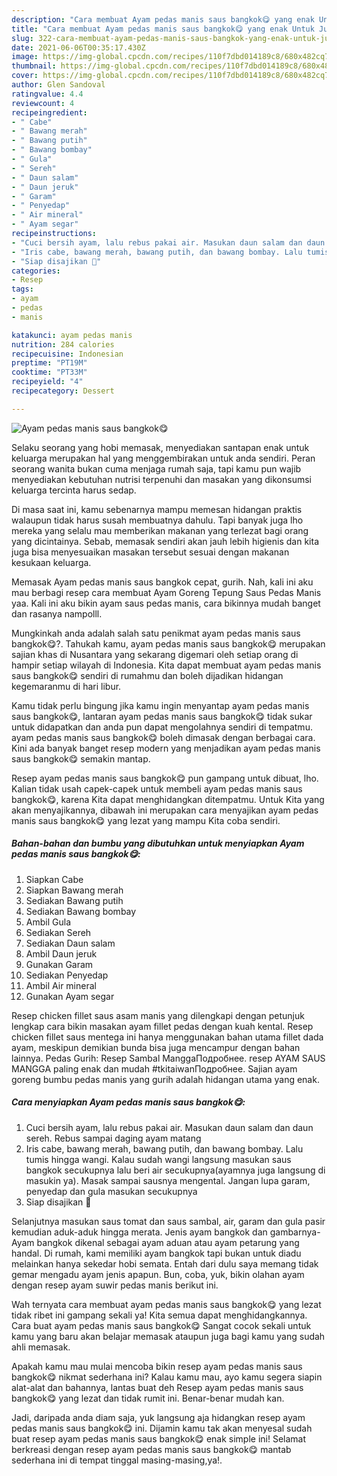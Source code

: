 ```yaml
---
description: "Cara membuat Ayam pedas manis saus bangkok😋 yang enak Untuk Jualan"
title: "Cara membuat Ayam pedas manis saus bangkok😋 yang enak Untuk Jualan"
slug: 322-cara-membuat-ayam-pedas-manis-saus-bangkok-yang-enak-untuk-jualan
date: 2021-06-06T00:35:17.430Z
image: https://img-global.cpcdn.com/recipes/110f7dbd014189c8/680x482cq70/ayam-pedas-manis-saus-bangkok😋-foto-resep-utama.jpg
thumbnail: https://img-global.cpcdn.com/recipes/110f7dbd014189c8/680x482cq70/ayam-pedas-manis-saus-bangkok😋-foto-resep-utama.jpg
cover: https://img-global.cpcdn.com/recipes/110f7dbd014189c8/680x482cq70/ayam-pedas-manis-saus-bangkok😋-foto-resep-utama.jpg
author: Glen Sandoval
ratingvalue: 4.4
reviewcount: 4
recipeingredient:
- " Cabe"
- " Bawang merah"
- " Bawang putih"
- " Bawang bombay"
- " Gula"
- " Sereh"
- " Daun salam"
- " Daun jeruk"
- " Garam"
- " Penyedap"
- " Air mineral"
- " Ayam segar"
recipeinstructions:
- "Cuci bersih ayam, lalu rebus pakai air. Masukan daun salam dan daun sereh. Rebus sampai daging ayam matang"
- "Iris cabe, bawang merah, bawang putih, dan bawang bombay. Lalu tumis hingga wangi. Kalau sudah wangi langsung masukan saus bangkok secukupnya lalu beri air secukupnya(ayamnya juga langsung di masukin ya). Masak sampai sausnya mengental. Jangan lupa garam, penyedap dan gula masukan secukupnya"
- "Siap disajikan 🥰"
categories:
- Resep
tags:
- ayam
- pedas
- manis

katakunci: ayam pedas manis 
nutrition: 284 calories
recipecuisine: Indonesian
preptime: "PT19M"
cooktime: "PT33M"
recipeyield: "4"
recipecategory: Dessert

---
```



![Ayam pedas manis saus bangkok😋](https://img-global.cpcdn.com/recipes/110f7dbd014189c8/680x482cq70/ayam-pedas-manis-saus-bangkok😋-foto-resep-utama.jpg)

Selaku seorang yang hobi memasak, menyediakan santapan enak untuk keluarga merupakan hal yang menggembirakan untuk anda sendiri. Peran seorang  wanita bukan cuma menjaga rumah saja, tapi kamu pun wajib menyediakan kebutuhan nutrisi terpenuhi dan masakan yang dikonsumsi keluarga tercinta harus sedap.

Di masa  saat ini, kamu sebenarnya mampu memesan hidangan praktis walaupun tidak harus susah membuatnya dahulu. Tapi banyak juga lho mereka yang selalu mau memberikan makanan yang terlezat bagi orang yang dicintainya. Sebab, memasak sendiri akan jauh lebih higienis dan kita juga bisa menyesuaikan masakan tersebut sesuai dengan makanan kesukaan keluarga. 

Memasak Ayam pedas manis saus bangkok cepat, gurih. Nah, kali ini aku mau berbagi resep cara membuat Ayam Goreng Tepung Saus Pedas Manis yaa. Kali ini aku bikin ayam saus pedas manis, cara bikinnya mudah banget dan rasanya nampolll.

Mungkinkah anda adalah salah satu penikmat ayam pedas manis saus bangkok😋?. Tahukah kamu, ayam pedas manis saus bangkok😋 merupakan sajian khas di Nusantara yang sekarang digemari oleh setiap orang di hampir setiap wilayah di Indonesia. Kita dapat membuat ayam pedas manis saus bangkok😋 sendiri di rumahmu dan boleh dijadikan hidangan kegemaranmu di hari libur.

Kamu tidak perlu bingung jika kamu ingin menyantap ayam pedas manis saus bangkok😋, lantaran ayam pedas manis saus bangkok😋 tidak sukar untuk didapatkan dan anda pun dapat mengolahnya sendiri di tempatmu. ayam pedas manis saus bangkok😋 boleh dimasak dengan berbagai cara. Kini ada banyak banget resep modern yang menjadikan ayam pedas manis saus bangkok😋 semakin mantap.

Resep ayam pedas manis saus bangkok😋 pun gampang untuk dibuat, lho. Kalian tidak usah capek-capek untuk membeli ayam pedas manis saus bangkok😋, karena Kita dapat menghidangkan ditempatmu. Untuk Kita yang akan menyajikannya, dibawah ini merupakan cara menyajikan ayam pedas manis saus bangkok😋 yang lezat yang mampu Kita coba sendiri.

<!--inarticleads1-->

##### Bahan-bahan dan bumbu yang dibutuhkan untuk menyiapkan Ayam pedas manis saus bangkok😋:

1. Siapkan  Cabe
1. Siapkan  Bawang merah
1. Sediakan  Bawang putih
1. Sediakan  Bawang bombay
1. Ambil  Gula
1. Sediakan  Sereh
1. Sediakan  Daun salam
1. Ambil  Daun jeruk
1. Gunakan  Garam
1. Sediakan  Penyedap
1. Ambil  Air mineral
1. Gunakan  Ayam segar


Resep chicken fillet saus asam manis yang dilengkapi dengan petunjuk lengkap cara bikin masakan ayam fillet pedas dengan kuah kental. Resep chicken fillet saus mentega ini hanya menggunakan bahan utama fillet dada ayam, meskipun demikian bunda bisa juga mencampur dengan bahan lainnya. Pedas Gurih: Resep Sambal ManggaПодробнее. resep AYAM SAUS MANGGA paling enak dan mudah #tkitaiwanПодробнее. Sajian ayam goreng bumbu pedas manis yang gurih adalah hidangan utama yang enak. 

<!--inarticleads2-->

##### Cara menyiapkan Ayam pedas manis saus bangkok😋:

1. Cuci bersih ayam, lalu rebus pakai air. Masukan daun salam dan daun sereh. Rebus sampai daging ayam matang
1. Iris cabe, bawang merah, bawang putih, dan bawang bombay. Lalu tumis hingga wangi. Kalau sudah wangi langsung masukan saus bangkok secukupnya lalu beri air secukupnya(ayamnya juga langsung di masukin ya). Masak sampai sausnya mengental. Jangan lupa garam, penyedap dan gula masukan secukupnya
1. Siap disajikan 🥰


Selanjutnya masukan saus tomat dan saus sambal, air, garam dan gula pasir kemudian aduk-aduk hingga merata. Jenis ayam bangkok dan gambarnya- Ayam bangkok dikenal sebagai ayam aduan atau ayam petarung yang handal. Di rumah, kami memiliki ayam bangkok tapi bukan untuk diadu melainkan hanya sekedar hobi semata. Entah dari dulu saya memang tidak gemar mengadu ayam jenis apapun. Bun, coba, yuk, bikin olahan ayam dengan resep ayam suwir pedas manis berikut ini. 

Wah ternyata cara membuat ayam pedas manis saus bangkok😋 yang lezat tidak ribet ini gampang sekali ya! Kita semua dapat menghidangkannya. Cara buat ayam pedas manis saus bangkok😋 Sangat cocok sekali untuk kamu yang baru akan belajar memasak ataupun juga bagi kamu yang sudah ahli memasak.

Apakah kamu mau mulai mencoba bikin resep ayam pedas manis saus bangkok😋 nikmat sederhana ini? Kalau kamu mau, ayo kamu segera siapin alat-alat dan bahannya, lantas buat deh Resep ayam pedas manis saus bangkok😋 yang lezat dan tidak rumit ini. Benar-benar mudah kan. 

Jadi, daripada anda diam saja, yuk langsung aja hidangkan resep ayam pedas manis saus bangkok😋 ini. Dijamin kamu tak akan menyesal sudah buat resep ayam pedas manis saus bangkok😋 enak simple ini! Selamat berkreasi dengan resep ayam pedas manis saus bangkok😋 mantab sederhana ini di tempat tinggal masing-masing,ya!.

